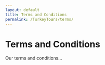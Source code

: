 ```yaml
---
layout: default
title: Terms and Conditions
permalink: /TurkeyTours/terms/
---
```


# Terms and Conditions

Our terms and conditions...
